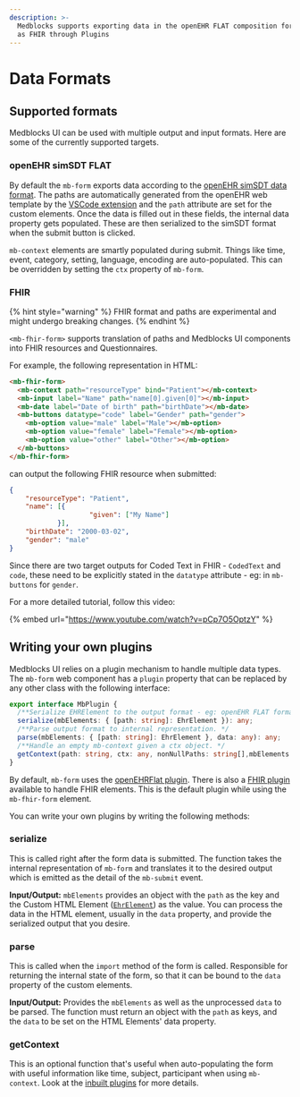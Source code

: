 ```yaml
---
description: >-
  Medblocks supports exporting data in the openEHR FLAT composition format and
  as FHIR through Plugins
---
```


# Data Formats

## Supported formats

Medblocks UI can be used with multiple output and input formats. Here are some of the currently supported targets.

### openEHR simSDT FLAT

By default the `mb-form` exports data according to the [openEHR simSDT data format](https://specifications.openehr.org/releases/ITS-REST/latest/simplified\_data\_template.html#\_json\_formats). The paths are automatically generated from the openEHR web template by the [VSCode extension](vscode-extension.md) and the  `path` attribute are set for the custom elements. Once the data is filled out in these fields, the internal data property gets populated. These are then serialized to the simSDT format when the submit button is clicked.

`mb-context` elements are smartly populated during submit. Things like time, event, category, setting, language, encoding are auto-populated. This can be overridden by setting the `ctx` property of `mb-form`.

### FHIR

{% hint style="warning" %}
FHIR format and paths are experimental and might undergo breaking changes.
{% endhint %}

`<mb-fhir-form>` supports translation of paths and Medblocks UI components into FHIR resources and Questionnaires.

For example, the following representation in HTML:

```html
<mb-fhir-form>
  <mb-context path="resourceType" bind="Patient"></mb-context>
  <mb-input label="Name" path="name[0].given[0]"></mb-input>
  <mb-date label="Date of birth" path="birthDate"></mb-date>
  <mb-buttons datatype="code" label="Gender" path="gender">
    <mb-option value="male" label="Male"></mb-option>
    <mb-option value="female" label="Female"></mb-option>
    <mb-option value="other" label="Other"></mb-option>
  </mb-buttons>
</mb-fhir-form>
```

can output the following FHIR resource when submitted:

```json
{
    "resourceType": "Patient",
    "name": [{
                    "given": ["My Name"]
            }],
    "birthDate": "2000-03-02",
    "gender": "male"
}
```

Since there are two target outputs for Coded Text in FHIR - `CodedText` and `code`, these need to be explicitly stated in the `datatype` attribute - eg: in `mb-buttons` for `gender`.&#x20;

For a more detailed tutorial, follow this video:

{% embed url="https://www.youtube.com/watch?v=pCp7O5OptzY" %}

## Writing your own plugins

Medblocks UI relies on a plugin mechanism to handle multiple data types. The `mb-form` web component has a `plugin` property that can be replaced by any other class with the following interface:

```typescript
export interface MbPlugin {
  /**Serialize EHRElement to the output format - eg: openEHR FLAT format, FHIR resource.*/
  serialize(mbElements: { [path: string]: EhrElement }): any;
  /**Parse output format to internal representation. */
  parse(mbElements: { [path: string]: EhrElement }, data: any): any;
  /**Handle an empty mb-context given a ctx object. */
  getContext(path: string, ctx: any, nonNullPaths: string[],mbElements: { [path: string]: EhrElement }): any;
}
```

By default, `mb-form` uses the [openEHRFlat plugin](https://github.com/medblocks/medblocks-ui/blob/ef35f7755450d1d56a35627ec8b0736c4e7b242e/src/medblocks/form/form.ts#L47). There is also a [FHIR plugin](https://github.com/medblocks/medblocks-ui/blob/master/src/medblocks/form/plugins/fhir.ts) available to handle FHIR elements. This is the default plugin while using the `mb-fhir-form` element.

You can write your own plugins by writing the following methods:

### serialize

This is called right after the form data is submitted. The function takes the internal representation of `mb-form` and translates it to the desired output which is emitted as the detail of the `mb-submit` event.

**Input/Output:** `mbElements` provides an object with the `path` as the key and the Custom HTML Element ([`EhrElement`](https://github.com/medblocks/medblocks-ui/blob/master/src/medblocks/EhrElement.ts)) as the value. You can process the data in the HTML element, usually in the `data` property, and provide the serialized output that you desire.

### parse

This is called when the `import` method of the form is called. Responsible for returning the internal state of the form, so that it can be bound to the `data` property of the custom elements.

**Input/Output:** Provides the `mbElements` as well as the unprocessed `data` to be parsed. The function must return an object with the `path` as keys, and the `data` to be set on the HTML Elements' data property.

### getContext

This is an optional function that's useful when auto-populating the form with useful information like time, subject, participant when using `mb-context`. Look at the [inbuilt plugins](https://github.com/medblocks/medblocks-ui/tree/master/src/medblocks/form/plugins) for more details.

